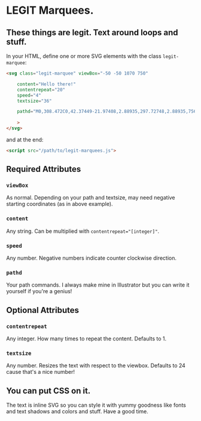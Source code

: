 # LEGIT Marquees.
## These things are legit. Text around loops and stuff.

In your HTML, define one or more SVG elements with the class `legit-marquee`:

```html
<svg class="legit-marquee" viewBox="-50 -50 1070 750"

	content="Hello there!"
	contentrepeat="20"
	speed="4"
	textsize="36"

	pathd="M0,308.472C0,42.37449-21.97408,2.88935,297.72748,2.88935,756.65714,2.88935,1000-47.62774,1000,273.8001c0,281.209,14.092,325.62847-315,325.62847C12.2623,599.42857,0,652.97177,0,308.472Z"
	
	>
</svg>
```

and at the end: 
```html
<script src="/path/to/legit-marquees.js">
```

## Required Attributes

### `viewBox`

As normal. Depending on your path and textsize, may need negative starting coordinates (as in above example).

### `content`

Any string. Can be multiplied with `contentrepeat="[integer]"`.

### `speed`

Any number. Negative numbers indicate counter clockwise direction.

### `pathd`

Your path commands. I always make mine in Illustrator but you can write it yourself if you're a genius!


## Optional Attributes

### `contentrepeat`

Any integer. How many times to repeat the content. Defaults to 1.

### `textsize`

Any number. Resizes the text with respect to the viewbox. Defaults to 24 cause that's a nice number!


## You can put CSS on it.

The text is inline SVG so you can style it with yummy goodness like fonts and text shadows and colors and stuff. Have a good time.